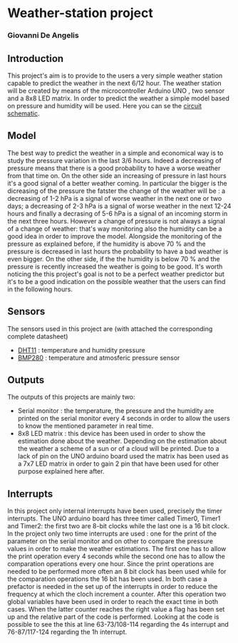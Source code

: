 # Weather-station project
### Giovanni De Angelis
## Introduction
This project's aim is to provide to the users a very simple weather station capable to predict the weather in the next 6/12 hour. The weather station will be created by means of the microcontroller Arduino UNO , two sensor and a 8x8 LED matrix. In order to predict the weather a simple model based on pressure and humidity will be used. Here you can se the [circuit schematic](https://github.com/meft-sad/weather-station/blob/master/Schematic.png).

## Model
The best way to predict the weather in a simple and economical way is to study the pressure variation in the last 3/6 hours. Indeed a decreasing of pressure means that there is a good probability to have a worse weather from that time on. On the other side an increasing of pressure in last hours it's a good signal of a better weather coming.
In particular the bigger is the dicreasing of the pressure the fatster the change of the weather will be : a decreasing of 1-2 hPa is a signal of worse weather in the next one or two days; a decreasing of 2-3 hPa is a signal of worse weather in the next 12-24 hours and finally a decrasing of 5-6 hPa is a signal of an incoming storm in the next three hours.
However a change of pressure is not always a signal of a change of weather: that's way monitoring also the humidity can be a good idea in order to improve the model.
Alongside the monitoring of the pressure as explained before, if the humidity is above 70 % and the pressure is decreased in last hours the probability to have a bad weather is even bigger. On the other side, if the the humidity is below 70 % and the pressure is recently increased the weather is going to be good.
It's worth noticing the this project's goal is not to be a perfect weather predictor but it's to be a good indication on the possible weather that the users can find in the following hours.

## Sensors
The sensors used in this project are (with attached the corresponding complete datasheet)
* [DHT11](https://www.mouser.com/datasheet/2/758/DHT11-Technical-Data-Sheet-Translated-Version-1143054.pdf) : temperature and humidity pressure 
* [BMP280](https://cdn-shop.adafruit.com/datasheets/BST-BMP280-DS001-11.pdf) : temperature and atmosferic pressure sensor

## Outputs
The outputs of this projects are mainly two: 
* Serial monitor : the temperature, the pressure and the humidity are printed on the serial monitor every 4 seconds in order to allow the users to know the mentioned parameter in real time.
* 8x8 LED matrix : this device has been used in order to show the estimation done about the weather. Depending on the estimation about the weather a scheme of a sun or of a cloud will be printed. Due to a lack of pin on the UNO arduino board used the matrix has been used as a 7x7 LED matrix in order to gain 2 pin that have been used for other purpose explained here after.

## Interrupts
In this project only internal interrupts have been used, precisely the timer interrupts. The UNO arduino board has three timer called Timer0, Timer1 and Timer2: the first two are 8-bit clocks while the last one is a 16 bit clock. In the project only two time interrupts are used : one for the print of the parameter on the serial monitor and on other to compare the pressure values in order to make the weather estimations. The first one has to allow the print operation every 4 seconds while the second one has to allow the comparation operations every one hour. Since the print operations are needed to be performed more often an 8 bit clock has been used while for the comparation operations the 16 bit has been used. In both case a prefactor is needed in the set up of the interrupts in order to reduce the frequency at which the cloch increment a counter. After this operation two global variables have been used in order to reach the exact time in both cases. When the latter counter reaches the right value a flag has been set up and the relative part of the code is performed. Looking at the code is possible to see the this at line 63-73/108-114 regarding the 4s interrupt and 76-87/117-124 regarding the 1h interrupt.


